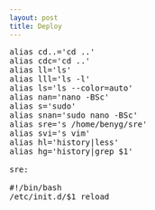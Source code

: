 ```yaml
---
layout: post 
title: Deploy
---
```


<pre>alias cd..='cd ..'
alias cdc='cd ..'
alias ll='ls'
alias lll='ls -l'
alias ls='ls --color=auto'
alias nan='nano -BSc'
alias s='sudo'
alias snan='sudo nano -BSc'
alias sre='s /home/benyg/sre'
alias svi='s vim'
alias hl='history|less'
alias hg='history|grep $1'

sre:

#!/bin/bash
/etc/init.d/$1 reload
